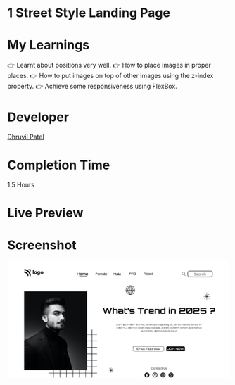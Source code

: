 # 1 Street Style Landing Page 

# My Learnings
👉 Learnt about positions very well.
👉 How to place images in proper places.
👉 How to put images on top of other images using the z-index property.
👉 Achieve some responsiveness using FlexBox.

# Developer
[Dhruvil Patel](https://github.com/dhruvilxcode)


# Completion Time
1.5 Hours

# Live Preview


# Screenshot
![image](./thumbnail.png)